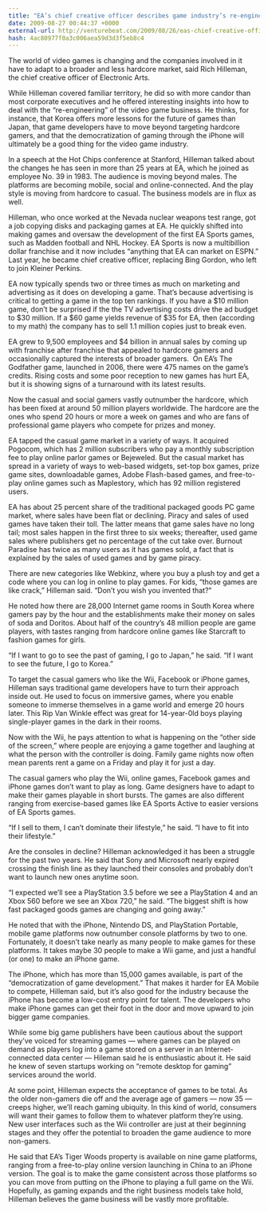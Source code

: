 ```yaml
---
title: "EA’s chief creative officer describes game industry’s re-engineering"
date: 2009-08-27 00:44:37 +0000
external-url: http://venturebeat.com/2009/08/26/eas-chief-creative-officer-describes-game-industrys-re-engineering/
hash: 4ac80977f0a3c006aea59d3d3f5eb8c4
---
```


The world of video games is changing and the companies involved in it have to adapt to a broader and less hardcore market, said Rich Hilleman, the chief creative officer of Electronic Arts.

While Hilleman covered familiar territory, he did so with more candor than most corporate executives and he offered interesting insights into how to deal with the “re-engineering” of the video game business. He thinks, for instance, that Korea offers more lessons for the future of games than Japan, that game developers have to move beyond targeting hardcore gamers, and that the democratization of gaming through the iPhone will ultimately be a good thing for the video game industry.

In a speech at the Hot Chips conference at Stanford, Hilleman talked about the changes he has seen in more than 25 years at EA, which he joined as employee No. 39 in 1983. The audience is moving beyond males. The platforms are becoming mobile, social and online-connected. And the play style is moving from hardcore to casual. The business models are in flux as well.

Hilleman, who once worked at the Nevada nuclear weapons test range, got a job copying disks and packaging games at EA. He quickly shifted into making games and oversaw the development of the first EA Sports games, such as Madden football and NHL Hockey. EA Sports is now a multibillion dollar franchise and it now includes “anything that EA can market on ESPN.” Last year, he became chief creative officer, replacing Bing Gordon, who left to join Kleiner Perkins.

EA now typically spends two or three times as much on marketing and advertising as it does on developing a game. That’s because advertising is critical to getting a game in the top ten rankings. If you have a $10 million game, don’t be surprised if the the TV advertising costs drive the ad budget to $30 million. If a $60 game yields revenue of $35 for EA, then (according to my math) the company has to sell 1.1 million copies just to break even.

EA grew to 9,500 employees and $4 billion in annual sales by coming up with franchise after franchise that appealed to hardcore gamers and occasionally captured the interests of broader gamers.  On EA’s The Godfather game, launched in 2006, there were 475 names on the game’s credits. Rising costs and some poor reception to new games has hurt EA, but it is showing signs of a turnaround with its latest results.

Now the casual and social gamers vastly outnumber the hardcore, which has been fixed at around 50 million players worldwide. The hardcore are the ones who spend 20 hours or more a week on games and who are fans of professional game players who compete for prizes and money.

EA tapped the casual game market in a variety of ways. It acquired Pogocom, which has 2 million subscribers who pay a monthly subscription fee to play online parlor games or Bejeweled. But the casual market has spread in a variety of ways to web-based widgets, set-top box games, prize game sites, downloadable games, Adobe Flash-based games, and free-to-play online games such as Maplestory, which has 92 million registered users.

EA has about 25 percent share of the traditional packaged goods PC game market, where sales have been flat or declining. Piracy and sales of used games have taken their toll. The latter means that game sales have no long tail; most sales happen in the first three to six weeks; thereafter, used game sales where publishers get no percentage of the cut take over. Burnout Paradise has twice as many users as it has games sold, a fact that is explained by the sales of used games and by game piracy.

There are new categories like Webkinz, where you buy a plush toy and get a code where you can log in online to play games. For kids, “those games are like crack,” Hilleman said. “Don’t you wish you invented that?”

He noted how there are 28,000 Internet game rooms in South Korea where gamers pay by the hour and the establishments make their money on sales of soda and Doritos. About half of the country’s 48 million people are game players, with tastes ranging from hardcore online games like Starcraft to fashion games for girls.

“If I want to go to see the past of gaming, I go to Japan,” he said. “If I want to see the future, I go to Korea.”

To target the casual gamers who like the Wii, Facebook or iPhone games, Hilleman says traditional game developers have to turn their approach inside out. He used to focus on immersive games, where you enable someone to immerse themselves in a game world and emerge 20 hours later. This Rip Van Winkle effect was great for 14-year-0ld boys playing single-player games in the dark in their rooms.

Now with the Wii, he pays attention to what is happening on the “other side of the screen,” where people are enjoying a game together and laughing at what the person with the controller is doing. Family game nights now often mean parents rent a game on a Friday and play it for just a day.

The casual gamers who play the Wii, online games, Facebook games and iPhone games don’t want to play as long. Game designers have to adapt to make their games playable in short bursts. The games are also different ranging from exercise-based games like EA Sports Active to easier versions of EA Sports games.

“If I sell to them, I can’t dominate their lifestyle,” he said. “I have to fit into their lifestyle.”

Are the consoles in decline? Hilleman acknowledged it has been a struggle for the past two years. He said that Sony and Microsoft nearly expired crossing the finish line as they launched their consoles and probably don’t want to launch new ones anytime soon.

“I expected we’ll see a PlayStation 3.5 before we see a PlayStation 4 and an Xbox 560 before we see an Xbox 720,” he said. “The biggest shift is how fast packaged goods games are changing and going away.”

He noted that with the iPhone, Nintendo DS, and PlayStation Portable, mobile game platforms now outnumber console platforms by two to one. Fortunately, it doesn’t take nearly as many people to make games for these platforms. It takes maybe 30 people to make a Wii game, and just a handful (or one) to make an iPhone game.

The iPhone, which has more than 15,000 games available, is part of the “democratization of game development.” That makes it harder for EA Mobile to compete, Hilleman said, but it’s also good for the industry because the iPhone has become a low-cost entry point for talent. The developers who make iPhone games can get their foot in the door and move upward to join bigger game companies.

While some big game publishers have been cautious about the support they’ve voiced for streaming games — where games can be played on demand as players log into a game stored on a server in an Internet-connected data center — Hileman said he is enthusiastic about it. He said he knew of seven startups working on “remote desktop for gaming” services around the world.

At some point, Hilleman expects the acceptance of games to be total. As the older non-gamers die off and the average age of gamers — now 35 — creeps higher, we’ll reach gaming ubiquity. In this kind of world, consumers will want their games to follow them to whatever platform they’re using. New user interfaces such as the Wii controller are just at their beginning stages and they offer the potential to broaden the game audience to more non-gamers.

He said that EA’s Tiger Woods property is available on nine game platforms, ranging from a free-to-play online version launching in China to an iPhone version. The goal is to make the game consistent across those platforms so you can move from putting on the iPhone to playing a full game on the Wii. Hopefully, as gaming expands and the right business models take hold, Hilleman believes the game business will be vastly more profitable.



    

